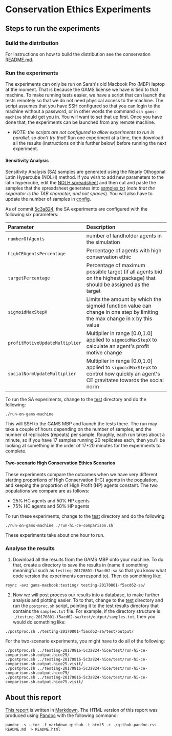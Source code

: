 # Conservation Ethics Experiments

## Steps to run the experiments

### Build the distribution

For instructions on how to build the distribution see the conservation [README.md](../README.md).

### Run the experiments

The experiments can only be run on Sarah's old Macbook Pro (MBP) laptop at the moment. That is because the GAMS license we have is tied to that machine. To make running tests easier, we have a script that can launch the tests remotely so that we do not need physical access to the machine. The script assumes that you have SSH configured so that you can login to the machine without a password, or in other words the command `ssh gams-machine` should get you in. You will want to set that up first. Once you have done that, the experiments can be launched from any remote machine. 

* *NOTE: the scripts are not configured to allow experiments to run in parallel, so don't try that!* Run one experiment at a time, then download all the results (instructions on this further below) before running the next experiment.

#### Sensitivity Analysis

Sensitivity Analysis (SA) samples are generated using the Nearly Othogonal Latin Hypercube (NOLH) method. If you wish to add new parameters to the latin hypercube, edit the [NOLH spreadsheet](../test/NOLHdesigns_v5.xls) and then cut and paste the samples that the spreadsheet generates into [samples.txt](../test/output/samples.txt) (*note that the separator is the TAB character, and not spaces*). You will also have to update the number of samples in [config](../test/output/config).

As of commit [5c3a824](https://github.com/agentsoz/bdi-abm-integration/commit/5c3a824f836c46e75b4c7424df1c27fd3282a7c8), the SA experiments are configured with the following six parameters:

| Parameter | Description | 
| :--- | :------------------------------------------------------------------- |
| `numberOfAgents` |  number of landholder agents in the simulation |
| `highCEAgentsPercentage` | Percentage of agents with high conservation ethic |
| `targetPercentage` | Percentage of maximum possible target (if all agents bid on the highest package) that should be assigned as the target  |
| `sigmoidMaxStepX` | Limits the amount by which the sigmoid function value can change in one step by limiting the max change in x by this value |
| `profitMotiveUpdateMultiplier` | Multiplier in range [0.0,1.0] applied to `sigmoidMaxStepX` to calculate an agent's profit motive change|
| `socialNormUpdateMultiplier` | Multiplier in range [0.0,1.0] applied to `sigmoidMaxStepX` to control how quickly an agent's CE gravitates towards the social norm|


To run the SA experiments, change to the [test](examples/conservation/test) directory and do the following:
```
./run-on-gams-machine
```
This will SSH to the GAMS MBP and launch the tests there. The run may take a couple of hours depending on the number of samples, and the number of replicates (repeats) per sample. Roughly, each run takes about a minute, so if you have 17 samples running 20 replicates each, then you'll be looking at something in the order of 17*20 minutes for the experiments to complete.  

#### Two-scenario High Conservation Ethics Scenarios

These experiments compare the outcomes when we have very different starting proportions of High Conservation (HC) agents in the population, and keeping the proportion of High Profit (HP) agents constant. The two populations we compare are as follows:

* 25% HC agents and 50% HP agents
* 75% HC agents and 50% HP agents 

To run these experiments, change to the [test](examples/conservation/test) directory and do the following:
```
./run-on-gams-machine ./run-hi-ce-comparison.sh
```

These experiments take about one hour to run. 


### Analyse the results

1. Download all the results from the GAMS MBP onto your machine. To do that, create a directory to save the results in (name it something meaningful such as `testing-20170801-f5acd62-sa` so that you know what code version the experiments correspond to). Then do something like:
```
rsync -avz gams-macbook:testing/ testing-20170801-f5acd62-sa/
```

2. Now we will post process our results into a database, to make further analysis and plotting easier. To to that, change to the [test](examples/conservation/test) directory and run the `postproc.sh` script, pointing it to the test results directory that contains the `samples.txt` file. For example, if the directory structure is `./testing-20170801-f5acd62-sa/test/output/samples.txt`, then you would do something like:
```
./postproc.sh ./testing-20170801-f5acd62-sa/test/output/
```
For the two-scenario experiments, you might have to do all of the following:
```
./postproc.sh ../testing-20170816-5c3a824-hice/test/run-hi-ce-comparison.sh.output.hice25/
./postproc.sh ../testing-20170816-5c3a824-hice/test/run-hi-ce-comparison.sh.output.hice25.visit/
./postproc.sh ../testing-20170816-5c3a824-hice/test/run-hi-ce-comparison.sh.output.hice75/
./postproc.sh ../testing-20170816-5c3a824-hice/test/run-hi-ce-comparison.sh.output.hice75.visit/
```

## About this report

[This report](./README.md) is written in [Markdown](https://daringfireball.net/projects/markdown/). The HTML version of this report was produced using [Pandoc](http://pandoc.org) with the following command:
```
pandoc -s --toc -f markdown_github -t html5 -c ./github-pandoc.css README.md  > README.html 
```

